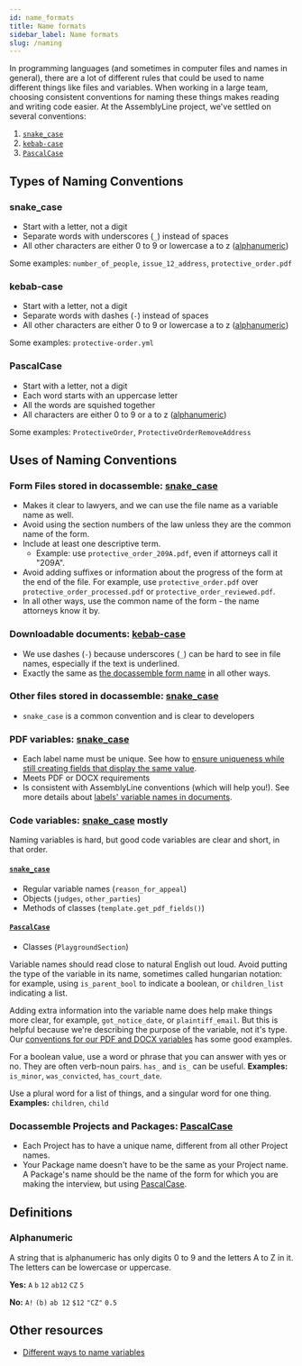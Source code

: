 ```yaml
---
id: name_formats
title: Name formats
sidebar_label: Name formats
slug: /naming
---
```


In programming languages (and sometimes in computer files and names in general),
there are a lot of different rules that could be used to name different things like files
and variables. When working in a large team, choosing consistent conventions for naming these
things makes reading and writing code easier. At the AssemblyLine project, we've settled on
several conventions:

1. [`snake_case`](#snake_case)
1. [`kebab-case`](#kebab_case)
1. [`PascalCase`](#pascalcase)

## Types of Naming Conventions

### snake_case

* Start with a letter, not a digit
* Separate words with underscores (`_`) instead of spaces
* All other characters are either 0 to 9 or lowercase a to z ([alphanumeric](#alphanumeric))

Some examples: `number_of_people`, `issue_12_address`, `protective_order.pdf`

### kebab-case

* Start with a letter, not a digit
* Separate words with dashes (`-`) instead of spaces
* All other characters are either 0 to 9 or lowercase a to z ([alphanumeric](#alphanumeric))

Some examples: `protective-order.yml`

### PascalCase

* Start with a letter, not a digit
* Each word starts with an uppercase letter
* All the words are squished together
* All characters are either 0 to 9 or a to z ([alphanumeric](#alphanumeric))

Some examples: `ProtectiveOrder`, `ProtectiveOrderRemoveAddress`

## Uses of Naming Conventions

### Form Files stored in docassemble: [snake_case](#snake_case)

* Makes it clear to lawyers, and we can use the file name as a variable name as well.
* Avoid using the section numbers of the law unless they are the common name of the form.  
* Include at least one descriptive term.
  * Example: use `protective_order_209A.pdf`, even if attorneys call it "209A".
* Avoid adding suffixes or information about the progress of the form at the end of the file. For example, use `protective_order.pdf` over `protective_order_processed.pdf` or `protective_order_reviewed.pdf`.
* In all other ways, use the common name of the form - the name attorneys know it by.

### Downloadable documents: [kebab-case](#kebab_case)

* We use dashes (`-`) because underscores (`_`) can be hard to see in file names, especially if the text is underlined.
* Exactly the same as [the docassemble form name](#form-files-stored-in-docassemble-snake_case) in all other ways.

### Other files stored in docassemble: [snake_case](#snake_case)

* `snake_case` is a common convention and is clear to developers

### PDF variables:  [snake_case](#snake_case)

* Each label name must be unique. See how to [ensure uniqueness while still creating fields that display the same value](doc_vars_reference.md#print-a-value-in-multiple-places).
* Meets PDF or DOCX requirements
* Is consistent with AssemblyLine conventions (which will help you!). See more details about [labels' variable names in documents](doc_vars_reference.md).

### Code variables: [snake_case](#snake_case) mostly

Naming variables is hard, but good code variables are clear and short, in that order.

#### [`snake_case`](#snake_case)

* Regular variable names (`reason_for_appeal`)
* Objects (`judges`, `other_parties`)
* Methods of classes (`template.get_pdf_fields()`)

#### [`PascalCase`](#pascalcase)

* Classes (`PlaygroundSection`)

Variable names should read close to natural English out loud. Avoid putting the type of the variable in its name, sometimes called hungarian notation:
for example, using `is_parent_bool` to indicate a boolean, or `children_list` indicating a list.

Adding extra information into the variable name does help make things more clear, for example, `got_notice_date`, or `plaintiff_email`. But this is helpful because we're describing the purpose of the variable, not it's type. Our [conventions for our PDF and DOCX variables](doc_vars_reference.md) has some good examples.

For a boolean value, use a word or phrase that you can answer with yes or no. They are often verb-noun pairs. `has_` and `is_` can be useful. **Examples:** `is_minor`, `was_convicted`, `has_court_date`.

Use a plural word for a list of things, and a singular word for one thing. **Examples:** `children`, `child`

### Docassemble Projects and Packages: [PascalCase](#pascalcase)

* Each Project has to have a unique name, different from all other Project names.
* Your Package name doesn't have to be the same as your Project name. A Package's name should be the name of the form for which you are making the interview, but using [PascalCase](#pascalcase).

## Definitions

### Alphanumeric
A string that is alphanumeric has only digits 0 to 9 and the letters A to Z in it. The letters can be lowercase or uppercase.

**Yes:** `A` `b` `12` `ab12` `CZ` `5`

**No:** `A!` `(b)` `ab 12` `$12` `"CZ"` `0.5`

## Other resources

* [Different ways to name variables](https://en.wikipedia.org/wiki/Naming_convention_%28programming%29#Examples_of_multiple-word_identifier_formats)
